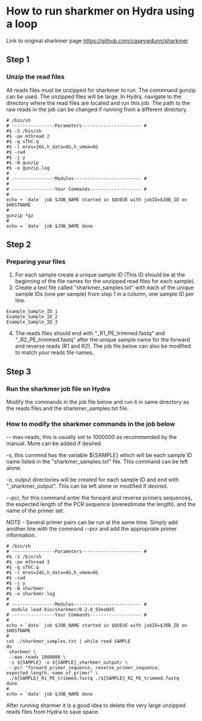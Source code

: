 # How to run sharkmer on Hydra using a loop

Link to original sharkmer page
https://github.com/caseywdunn/sharkmer

## Step 1
### Unzip the read files
All reads files must be unzipped for sharkmer to run. The commnand gunzip can be used. The unzipped files will
 be large. In Hydra, navigate to the directory where the read files are located and run this job. 
 The path to the raw reads in the job can be changed if running from a different directory.
 
 ```
 # /bin/sh
# ----------------Parameters---------------------- #
#$ -S /bin/sh
#$ -pe mthread 2
#$ -q sThC.q
#$ -l mres=16G,h_data=8G,h_vmem=8G
#$ -cwd
#$ -j y
#$ -N gunzip
#$ -o gunzip.log
#
# ----------------Modules------------------------- #
#
# ----------------Your Commands------------------- #
#
echo + `date` job $JOB_NAME started in $QUEUE with jobID=$JOB_ID on $HOSTNAME
#
gunzip *gz
#
echo = `date` job $JOB_NAME done
```
## Step 2
 ### Preparing your files
 
 1. For each sample create a unique sample ID (This ID should be at the beginning of the file names for the unzipped read files for each sample). 
 2. Create a text file called "sharkmer_samples.txt" with each of the unique sample IDs (one per sample) from step 1 in a
 column, one sample ID per line.

```
Example_Sample_ID_1
Example_Sample_ID_2
Example_Sample_ID_3
```

 4. The reads files should end with "_R1_PE_trimmed.fastq" and "_R2_PE_trimmed.fastq" after 
 the unique sample name for the forward and reverse reads (R1 and R2).
 The job file below can also be modified to match your reads file names.

## Step 3
### Run the sharkmer job file on Hydra
Modify the commands in the job file below and run it in same directory as the reads files and the sharkmer_samples.txt file. 

### How to modify the sharkmer commands in the job below
-- max-reads, this is usually set to 1000000 as recommended by the manual. More can be added if desired.


-s, this commnd has the variable ${SAMPLE} which will be each sample ID name listed in the "sharkmer_samples.txt" file. This command can be left alone.

-o, output directories will be created for each sample ID and end with "_sharkmer_output". This can be left alone or modified if desired.

--pcr, for this command enter the forward and reverse primers sequences, the expected length of the PCR sequence (overestimate the length), and the name of the primer set.

NOTE - Several primer pairs can be run at the same time. Simply add another line with the command --pcr and add the appropriate primer information.


```
# /bin/sh
# ----------------Parameters---------------------- #
#$ -S /bin/sh
#$ -pe mthread 3
#$ -q sThC.q
#$ -l mres=24G,h_data=8G,h_vmem=8G
#$ -cwd
#$ -j y
#$ -N sharkmer
#$ -o sharkmer.log
#
# ----------------Modules------------------------- #
  module load bio/sharkmer/0.2.0_93ee045
# ----------------Your Commands------------------- #
#
echo + `date` job $JOB_NAME started in $QUEUE with jobID=$JOB_ID on $HOSTNAME
#
cat ./sharkmer_samples.txt | while read SAMPLE 
do 
 sharkmer \
 --max-reads 1000000 \
 -s ${SAMPLE} -o ${SAMPLE}_sharkmer_output/ \
 --pcr "forward_primer_sequence, reverse_primer_sequence, expected_length, name_of_primer" \
 ./${SAMPLE}_R1_PE_trimmed.fastq ./${SAMPLE}_R2_PE_trimmed.fastq 
done 
#
echo = `date` job $JOB_NAME done
```

After running sharmer it is a good idea to delete the very large unzipped reads files from Hydra to save space.
